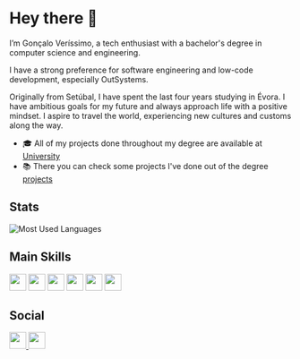 # Hey there 👋

I’m Gonçalo Veríssimo, a tech enthusiast with a bachelor's degree in computer science and engineering.

I have a strong preference for software engineering and low-code development, especially OutSystems.

Originally from Setúbal, I have spent the last four years studying in Évora.
I have ambitious goals for my future and always approach life with a positive mindset. I aspire to travel the world, experiencing new cultures and customs along the way.

- 🎓 All of my projects done throughout my degree are available at [University](#University)
- 📚 There you can check some projects I've done out of the degree [projects](#projects)

## Stats

![Most Used Languages](https://github-readme-stats.vercel.app/api/top-langs/?username=goncalofverissimo&repo=University&layout=compact&theme=omni)



## Main Skills

<img src="https://img.shields.io/badge/-Outsystems-EF3A2D?style=flat&logo=outsystems" height="30"> 
<img src="https://img.shields.io/badge/-JavaScript-F7DF1E?style=flat&logo=javascript&logoColor=black" height="30">
<img src="https://img.shields.io/badge/-HTML5-E34F26?style=flat&logo=html5&logoColor=white" height="30">
<img src="https://img.shields.io/badge/-CSS3-1572B6?style=flat&logo=css3" height="30">
<img src="https://img.shields.io/badge/-PostgreSQL-336791?style=flat&logo=postgresql&logoColor=white" height="30">
<img src="https://img.shields.io/badge/-Java-ED8B00?style=flat&logo=java&logoColor=white" height="30">

## Social

<a href="https://www.linkedin.com/in/goncaloverissimopt/">
  <img src="https://img.shields.io/badge/-LinkedIn-blue?style=flat&logo=Linkedin&logoColor=white" height="30">
</a>
<a href="https://github.com/goncalofverissimo">
  <img src="https://img.shields.io/badge/-GitHub-black?style=flat&logo=github" height="30">
</a>
